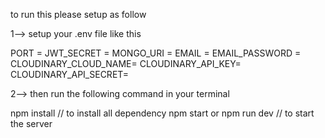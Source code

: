 to run this please setup as follow


1--> setup your .env file like this

PORT = <YOUR PORT>
JWT_SECRET = <YOUR JWT SECRET>
MONGO_URI = <YOUR MONGO_URI>
EMAIL =<your email>
EMAIL_PASSWORD =<your email app password>
CLOUDINARY_CLOUD_NAME=<your cloudinary cloud name>
CLOUDINARY_API_KEY=<your cloudinary api key>
CLOUDINARY_API_SECRET=<ypur cloudinary api secret>


2--> then run the following command in your terminal

npm install   // to install all dependency 
npm start  or npm run dev   // to start the server
